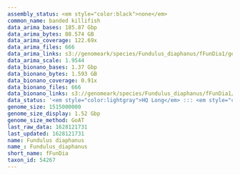 ```yaml
---
assembly_status: <em style="color:black">none</em>
common_name: banded killifish
data_arima_bases: 185.87 Gbp
data_arima_bytes: 88.574 GB
data_arima_coverage: 122.69x
data_arima_files: 666
data_arima_links: s3://genomeark/species/Fundulus_diaphanus/fFunDia1/genomic_data/arima/<br>
data_arima_scale: 1.9544
data_bionano_bases: 1.37 Gbp
data_bionano_bytes: 1.593 GB
data_bionano_coverage: 0.91x
data_bionano_files: 666
data_bionano_links: s3://genomeark/species/Fundulus_diaphanus/fFunDia1/genomic_data/bionano/<br>
data_status: '<em style="color:lightgray">HQ Long</em> ::: <em style="color:lightgray">Long</em> ::: <em style="color:forestgreen">Short</em> ::: <em style="color:forestgreen">Phasing</em> ::: <em style="color:forestgreen">Scaffolding</em>'
genome_size: 1515000000
genome_size_display: 1.52 Gbp
genome_size_method: GoAT
last_raw_data: 1628121731
last_updated: 1628121731
name: Fundulus diaphanus
name_: Fundulus_diaphanus
short_name: fFunDia
taxon_id: 54267
---
```

